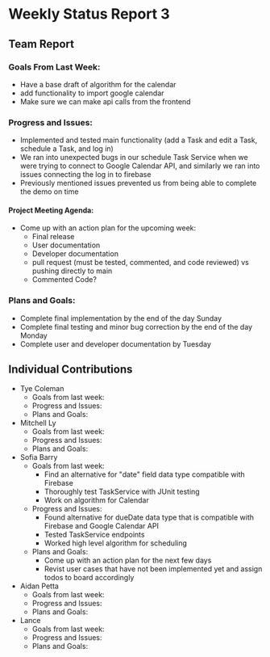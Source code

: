 # Weekly Status Report 3

## Team Report

### Goals From Last Week:
* Have a base draft of algorithm for the calendar
* add functionality to import google calendar
* Make sure we can make api calls from the frontend

### Progress and Issues:
* Implemented and tested main functionality (add a Task and edit a Task, schedule a Task, and log in)
* We ran into unexpected bugs in our schedule Task Service when we were trying to connect to Google Calendar API, and similarly we ran into issues connecting the log in to firebase
* Previously mentioned issues prevented us from being able to complete the demo on time

#### Project Meeting Agenda:
* Come up with an action plan for the upcoming week:
  * Final release
  * User documentation 
  * Developer documentation
  * pull request (must be tested, commented, and code reviewed) vs pushing directly to main
  * Commented Code?

### Plans and Goals:
* Complete final implementation by the end of the day Sunday
* Complete final testing and minor bug correction by the end of the day Monday
* Complete user and developer documentation by Tuesday

## Individual Contributions

* Tye Coleman
  * Goals from last week:
  * Progress and Issues:
  * Plans and Goals:
* Mitchell Ly
    * Goals from last week:
    * Progress and Issues: 
    * Plans and Goals: 
* Sofia Barry
    * Goals from last week:
      - Find an alternative for "date" field data type compatible with Firebase
      - Thoroughly test TaskService with JUnit testing
      - Work on algorithm for Calendar 
    * Progress and Issues:
      - Found alternative for dueDate data type that is compatible with Firebase and Google Calendar API
      - Tested TaskService endpoints
      - Worked high level algorithm for scheduling
    * Plans and Goals:
      - Come up with an action plan for the next few days
      - Revist user cases that have not been implemented yet and assign todos to board accordingly
* Aidan Petta
    * Goals from last week:
    * Progress and Issues: 
    * Plans and Goals: 
* Lance
    * Goals from last week:
    * Progress and Issues:
    * Plans and Goals:
